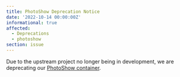 ```yaml
---
title: PhotoShow Deprecation Notice
date: '2022-10-14 00:00:00Z'
informational: true
affected:
  - Deprecations
  - photoshow
section: issue
---
```


Due to the upstream project no longer being in development, we are deprecating our [PhotoShow container](https://github.com/linuxserver/docker-photoshow).

